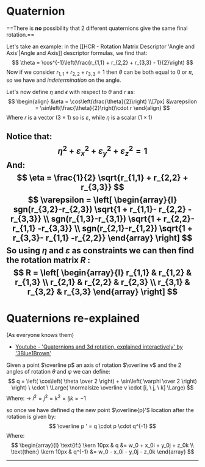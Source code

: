 # Quaternion
==There is **no** possibility that 2 different quaternions give the same final rotation.==

Let's take an example: in the [[HCR - Rotation Matrix Descriptor 'Angle and Axis'|Angle and Axis]] descriptor formulas, we find that:
$$
\theta = \cos^{-1}\left(\frac{r_{1,1} + r_{2,2} + r_{3,3} - 1}{2}\right)
$$
Now if we consider $r_{1,1} + r_{2,2} + r_{3,3} = 1$ then $\theta$ can be both equal to $0$ or $\pi$, so we have and *indetermination* on the angle.

Let's now define $\eta$ and $\epsilon$ with respect to $\theta$ and $r$ as:
$$
\begin{align}
&\eta = \cos\left(\frac{\theta}{2}\right)
\\[7px]
&\varepsilon = \sin\left(\frac{\theta}{2}\right)\cdot r
\end{align}
$$
Where $r$ is a vector ($3 \times 1$) so is $\varepsilon$, while $\eta$ is a scalar ($1 \times 1$)

Notice that:
$$
\eta^2 + \varepsilon_x^2 + \varepsilon_y^2 + \varepsilon_z^2 = 1
$$
And:
$$
\eta = \frac{1}{2} \sqrt{r_{1,1} + r_{2,2} + r_{3,3}}
$$
$$
\varepsilon = 
\left[
\begin{array}{l}
sgn(r_{3,2}-r_{2,3}) \sqrt{1 + r_{1,1}- r_{2,2} -r_{3,3}}
\\
sgn(r_{1,3}-r_{3,1}) \sqrt{1 + r_{2,2}- r_{1,1} -r_{3,3}}
\\
sgn(r_{2,1}-r_{1,2}) \sqrt{1 + r_{3,3}- r_{1,1} -r_{2,2}}
\end{array}
\right]
$$
So using $\eta$ and $\varepsilon$ as **constraints** we can then find the rotation matrix $R$ :
$$
R = 
\left[
\begin{array}{l}
r_{1,1} & r_{1,2} & r_{1,3}
\\
r_{2,1} & r_{2,2} & r_{2,3}
\\
r_{3,1} & r_{3,2} & r_{3,3}
\end{array}
\right]
$$
---
# Quaternions re-explained
(As everyone knows them)
- [Youtube - 'Quaternions and 3d rotation, explained interactively' by '3Blue1Brown'](https://www.youtube.com/watch?v=zjMuIxRvygQ)

Given a point $\overline p$ an axis of rotation $\overline v$ and the 2 angles of rotation $\theta$ and $\varphi$ we can define:
$$
q = \left(
	\cos\left(
		\theta \over 2
	\right) +
	\sin\left(
		\varphi \over 2
	\right)
\right)  \ \cdot \ 
\Large(
	\normalsize
	\overline v \cdot [i, \ j, \ k]
\Large)
$$
Where:
-> $i^2 = j^2 = k^2 = ijk = -1$

so once we have defined $q$ the new point $\overline{p}'$ location after the rotation is given by:
$$
\overline p ' = q \cdot p \cdot q^{-1}
$$
Where:
$$
\begin{array}{l}
\text{if:} \kern 10px & q &= w_0 + x_0i + y_0j + z_0k
\\
\text{then:} \kern 10px & q^{-1} &= w_0 - x_0i - y_0j - z_0k
\end{array}
$$

---
